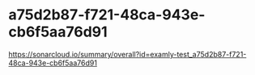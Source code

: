 # a75d2b87-f721-48ca-943e-cb6f5aa76d91
https://sonarcloud.io/summary/overall?id=examly-test_a75d2b87-f721-48ca-943e-cb6f5aa76d91
